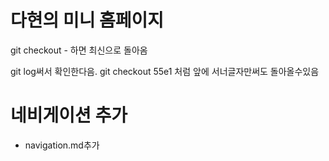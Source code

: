 # 다현의 미니 홈페이지

git checkout - 하면 최신으로 돌아옴

git log써서 확인한다음.
git checkout 55e1 처럼 앞에 서너글자만써도 돌아올수있음

# 네비게이션 추가
- navigation.md추가
